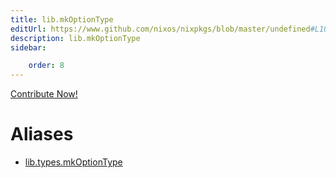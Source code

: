```yaml
---
title: lib.mkOptionType
editUrl: https://www.github.com/nixos/nixpkgs/blob/master/undefined#L109C5
description: lib.mkOptionType
sidebar:

    order: 8
---
```


<a href="https://www.github.com/nixos/nixpkgs/blob/master/undefined#L109C5">Contribute Now!</a>


# Aliases

- [lib.types.mkOptionType](/nix-doc-comments/reference/lib/types/lib-types-mkoptiontype)


